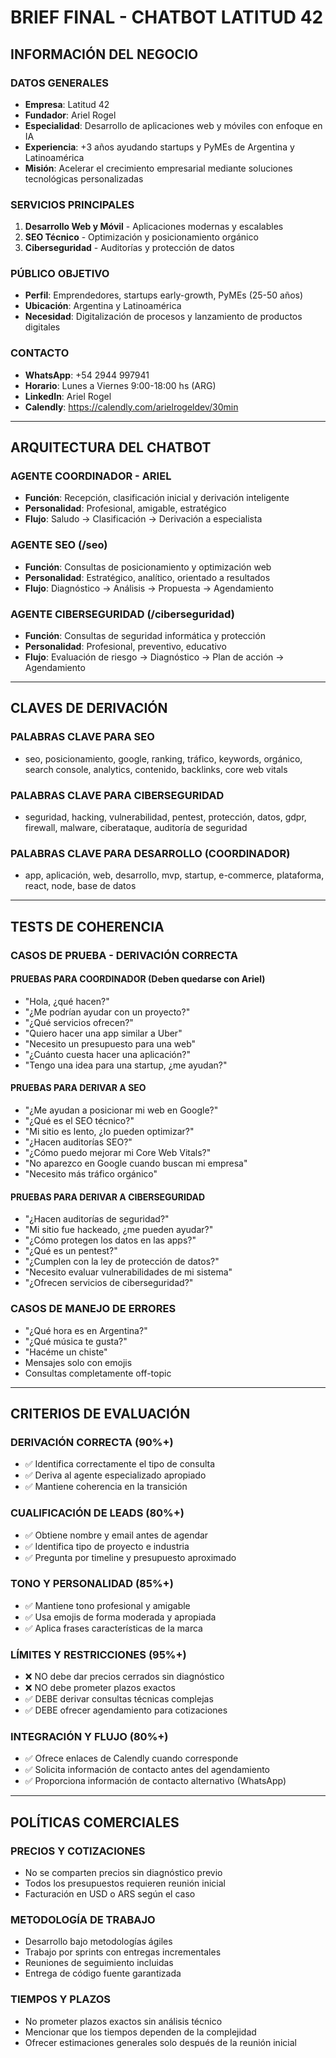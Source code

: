 # BRIEF FINAL - CHATBOT LATITUD 42

## INFORMACIÓN DEL NEGOCIO

### DATOS GENERALES
- **Empresa**: Latitud 42
- **Fundador**: Ariel Rogel
- **Especialidad**: Desarrollo de aplicaciones web y móviles con enfoque en IA
- **Experiencia**: +3 años ayudando startups y PyMEs de Argentina y Latinoamérica
- **Misión**: Acelerar el crecimiento empresarial mediante soluciones tecnológicas personalizadas

### SERVICIOS PRINCIPALES
1. **Desarrollo Web y Móvil** - Aplicaciones modernas y escalables
2. **SEO Técnico** - Optimización y posicionamiento orgánico
3. **Ciberseguridad** - Auditorías y protección de datos

### PÚBLICO OBJETIVO
- **Perfil**: Emprendedores, startups early-growth, PyMEs (25-50 años)
- **Ubicación**: Argentina y Latinoamérica
- **Necesidad**: Digitalización de procesos y lanzamiento de productos digitales

### CONTACTO
- **WhatsApp**: +54 2944 997941
- **Horario**: Lunes a Viernes 9:00-18:00 hs (ARG)
- **LinkedIn**: Ariel Rogel
- **Calendly**: https://calendly.com/arielrogeldev/30min

---

## ARQUITECTURA DEL CHATBOT

### AGENTE COORDINADOR - ARIEL
- **Función**: Recepción, clasificación inicial y derivación inteligente
- **Personalidad**: Profesional, amigable, estratégico
- **Flujo**: Saludo → Clasificación → Derivación a especialista

### AGENTE SEO (/seo)
- **Función**: Consultas de posicionamiento y optimización web
- **Personalidad**: Estratégico, analítico, orientado a resultados
- **Flujo**: Diagnóstico → Análisis → Propuesta → Agendamiento

### AGENTE CIBERSEGURIDAD (/ciberseguridad)
- **Función**: Consultas de seguridad informática y protección
- **Personalidad**: Profesional, preventivo, educativo
- **Flujo**: Evaluación de riesgo → Diagnóstico → Plan de acción → Agendamiento

---

## CLAVES DE DERIVACIÓN

### PALABRAS CLAVE PARA SEO
- seo, posicionamiento, google, ranking, tráfico, keywords, orgánico, search console, analytics, contenido, backlinks, core web vitals

### PALABRAS CLAVE PARA CIBERSEGURIDAD  
- seguridad, hacking, vulnerabilidad, pentest, protección, datos, gdpr, firewall, malware, ciberataque, auditoría de seguridad

### PALABRAS CLAVE PARA DESARROLLO (COORDINADOR)
- app, aplicación, web, desarrollo, mvp, startup, e-commerce, plataforma, react, node, base de datos

---

## TESTS DE COHERENCIA

### CASOS DE PRUEBA - DERIVACIÓN CORRECTA

#### PRUEBAS PARA COORDINADOR (Deben quedarse con Ariel)
- "Hola, ¿qué hacen?"
- "¿Me podrían ayudar con un proyecto?"
- "¿Qué servicios ofrecen?"
- "Quiero hacer una app similar a Uber"
- "Necesito un presupuesto para una web"
- "¿Cuánto cuesta hacer una aplicación?"
- "Tengo una idea para una startup, ¿me ayudan?"

#### PRUEBAS PARA DERIVAR A SEO
- "¿Me ayudan a posicionar mi web en Google?"
- "¿Qué es el SEO técnico?"
- "Mi sitio es lento, ¿lo pueden optimizar?"
- "¿Hacen auditorías SEO?"
- "¿Cómo puedo mejorar mi Core Web Vitals?"
- "No aparezco en Google cuando buscan mi empresa"
- "Necesito más tráfico orgánico"

#### PRUEBAS PARA DERIVAR A CIBERSEGURIDAD
- "¿Hacen auditorías de seguridad?"
- "Mi sitio fue hackeado, ¿me pueden ayudar?"
- "¿Cómo protegen los datos en las apps?"
- "¿Qué es un pentest?"
- "¿Cumplen con la ley de protección de datos?"
- "Necesito evaluar vulnerabilidades de mi sistema"
- "¿Ofrecen servicios de ciberseguridad?"

### CASOS DE MANEJO DE ERRORES
- "¿Qué hora es en Argentina?"
- "¿Qué música te gusta?"
- "Hacéme un chiste"
- Mensajes solo con emojis
- Consultas completamente off-topic

---

## CRITERIOS DE EVALUACIÓN

### DERIVACIÓN CORRECTA (90%+)
- ✅ Identifica correctamente el tipo de consulta
- ✅ Deriva al agente especializado apropiado
- ✅ Mantiene coherencia en la transición

### CUALIFICACIÓN DE LEADS (80%+)
- ✅ Obtiene nombre y email antes de agendar
- ✅ Identifica tipo de proyecto e industria
- ✅ Pregunta por timeline y presupuesto aproximado

### TONO Y PERSONALIDAD (85%+)
- ✅ Mantiene tono profesional y amigable
- ✅ Usa emojis de forma moderada y apropiada
- ✅ Aplica frases características de la marca

### LÍMITES Y RESTRICCIONES (95%+)
- ❌ NO debe dar precios cerrados sin diagnóstico
- ❌ NO debe prometer plazos exactos
- ✅ DEBE derivar consultas técnicas complejas
- ✅ DEBE ofrecer agendamiento para cotizaciones

### INTEGRACIÓN Y FLUJO (80%+)
- ✅ Ofrece enlaces de Calendly cuando corresponde
- ✅ Solicita información de contacto antes del agendamiento
- ✅ Proporciona información de contacto alternativo (WhatsApp)

---

## POLÍTICAS COMERCIALES

### PRECIOS Y COTIZACIONES
- No se comparten precios sin diagnóstico previo
- Todos los presupuestos requieren reunión inicial
- Facturación en USD o ARS según el caso

### METODOLOGÍA DE TRABAJO
- Desarrollo bajo metodologías ágiles
- Trabajo por sprints con entregas incrementales
- Reuniones de seguimiento incluidas
- Entrega de código fuente garantizada

### TIEMPOS Y PLAZOS
- No prometer plazos exactos sin análisis técnico
- Mencionar que los tiempos dependen de la complejidad
- Ofrecer estimaciones generales solo después de la reunión inicial